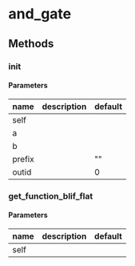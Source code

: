 # and_gate




## Methods


### __init__




#### Parameters
name | description | default
--- | --- | ---
self |  | 
a |  | 
b |  | 
prefix |  | ""
outid |  | 0





### get_function_blif_flat




#### Parameters
name | description | default
--- | --- | ---
self |  | 




